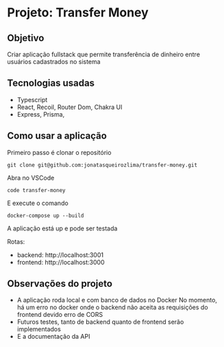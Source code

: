 # Projeto: Transfer Money

## Objetivo

Criar aplicação fullstack que permite transferência de dinheiro entre usuários cadastrados no sistema

## Tecnologias usadas

- Typescript
- React, Recoil, Router Dom, Chakra UI
- Express, Prisma,

## Como usar a aplicação

Primeiro passo é clonar o repositório

```
git clone git@github.com:jonatasqueirozlima/transfer-money.git
```

Abra no VSCode

```
code transfer-money
```

E execute o comando

```
docker-compose up --build
```

A aplicação está up e pode ser testada

Rotas:

- backend: http://localhost:3001
- frontend: http://localhost:3000

## Observações do projeto

- A aplicação roda local e com banco de dados no Docker
  No momento, há um erro no docker onde o backend não aceita as requisições do frontend devido erro de CORS
- Futuros testes, tanto de backend quanto de frontend serão implementados
- E a documentação da API
